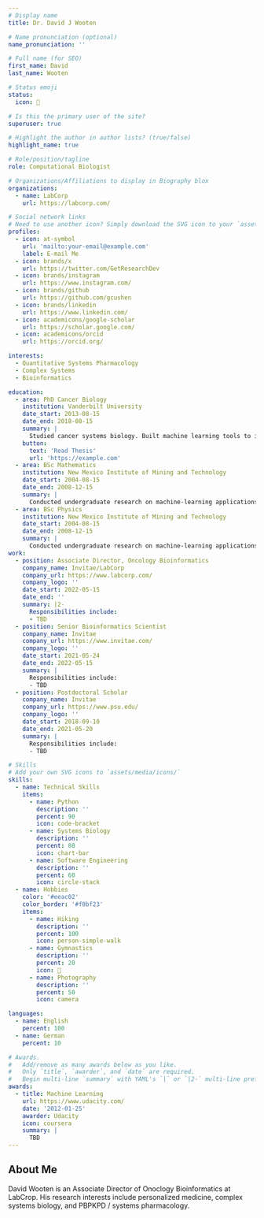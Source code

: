 ```yaml
---
# Display name
title: Dr. David J Wooten

# Name pronunciation (optional)
name_pronunciation: ''

# Full name (for SEO)
first_name: David
last_name: Wooten

# Status emoji
status:
  icon: 🧬

# Is this the primary user of the site?
superuser: true

# Highlight the author in author lists? (true/false)
highlight_name: true

# Role/position/tagline
role: Computational Biologist

# Organizations/Affiliations to display in Biography blox
organizations:
  - name: LabCorp
    url: https://labcorp.com/

# Social network links
# Need to use another icon? Simply download the SVG icon to your `assets/media/icons/` folder.
profiles:
  - icon: at-symbol
    url: 'mailto:your-email@example.com'
    label: E-mail Me
  - icon: brands/x
    url: https://twitter.com/GetResearchDev
  - icon: brands/instagram
    url: https://www.instagram.com/
  - icon: brands/github
    url: https://github.com/gcushen
  - icon: brands/linkedin
    url: https://www.linkedin.com/
  - icon: academicons/google-scholar
    url: https://scholar.google.com/
  - icon: academicons/orcid
    url: https://orcid.org/

interests:
  - Quantitative Systems Pharmacology
  - Complex Systems
  - Bioinformatics

education:
  - area: PhD Cancer Biology
    institution: Vanderbilt University
    date_start: 2013-08-15
    date_end: 2018-08-15
    summary: |
      Studied cancer systems biology. Built machine learning tools to infer and analyze gene regulatory networks underlying drug response heterogeneity. Co-invented "MuSyC", a popular pharmacodynamic model of drug combination synergy. Supervised by [Vito Quaranta](https://vito.com).
    button:
      text: 'Read Thesis'
      url: 'https://example.com'
  - area: BSc Mathematics
    institution: New Mexico Institute of Mining and Technology
    date_start: 2004-08-15
    date_end: 2008-12-15
    summary: |
      Conducted undergraduate research on machine-learning applications in real-time threat-detection on the internet backbone. Focused on dynamical systems theory, linear algebra, and computer science.
  - area: BSc Physics
    institution: New Mexico Institute of Mining and Technology
    date_start: 2004-08-15
    date_end: 2008-12-15
    summary: |
      Conducted undergraduate research on machine-learning applications in real-time threat-detection on the internet backbone. Focused on dynamical systems theory, linear algebra, and computer science.
work:
  - position: Associate Director, Oncology Bioinformatics
    company_name: Invitae/LabCorp
    company_url: https://www.labcorp.com/
    company_logo: ''
    date_start: 2022-05-15
    date_end: ''
    summary: |2-
      Responsibilities include:
      - TBD
  - position: Senior Bioinformatics Scientist
    company_name: Invitae
    company_url: https://www.invitae.com/
    company_logo: ''
    date_start: 2021-05-24
    date_end: 2022-05-15
    summary: |
      Responsibilities include:
      - TBD
  - position: Postdoctoral Scholar
    company_name: Invitae
    company_url: https://www.psu.edu/
    company_logo: ''
    date_start: 2018-09-10
    date_end: 2021-05-20
    summary: |
      Responsibilities include:
      - TBD

# Skills
# Add your own SVG icons to `assets/media/icons/`
skills:
  - name: Technical Skills
    items:
      - name: Python
        description: ''
        percent: 90
        icon: code-bracket
      - name: Systems Biology
        description: ''
        percent: 80
        icon: chart-bar
      - name: Software Engineering
        description: ''
        percent: 60
        icon: circle-stack
  - name: Hobbies
    color: '#eeac02'
    color_border: '#f0bf23'
    items:
      - name: Hiking
        description: ''
        percent: 100
        icon: person-simple-walk
      - name: Gymnastics
        description: ''
        percent: 20
        icon: 🤸
      - name: Photography
        description: ''
        percent: 50
        icon: camera

languages:
  - name: English
    percent: 100
  - name: German
    percent: 10

# Awards.
#   Add/remove as many awards below as you like.
#   Only `title`, `awarder`, and `date` are required.
#   Begin multi-line `summary` with YAML's `|` or `|2-` multi-line prefix and indent 2 spaces below.
awards:
  - title: Machine Learning
    url: https://www.udacity.com/
    date: '2012-01-25'
    awarder: Udacity
    icon: coursera
    summary: |
      TBD
---
```


## About Me

David Wooten is an Associate Director of Onoclogy Bioinformatics at LabCrop. His research interests include personalized medicine, complex systems biology, and PBPKPD / systems pharmacology.
